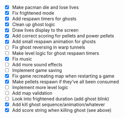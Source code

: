 - [x] Make pacman die and lose lives
- [x] Fix frightened mode
- [x] Add respawn timers for ghosts
- [x] Clean up ghost logic
- [x] Draw lives display to the screen
- [x] Add correct scoring for pellets and power pellets
- [x] Add small respawn animation for ghosts
- [ ] Fix ghost reversing in warp tunnels
- [ ] Make level logic for ghost respawn timers
- [x] Fix music
- [ ] Add more sound effects
- [ ] Implement game saving
- [x] Fix game recreating map when restarting a game
- [x] Make pellets respawn if they've all been consumed
- [ ] Implement more level logic
- [ ] Add map validation
- [ ] Look into frightened duration (add ghost blink)
- [x] Add kill ghost sequence/animation/whatever
- [x] Add score string when killing ghost (see above)